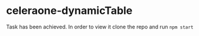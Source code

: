 # celeraone-dynamicTable

Task has been achieved. In order to view it clone the repo and run `npm start`
